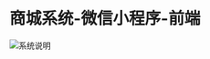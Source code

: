 # 商城系统-微信小程序-前端

![系统说明](https://github.com/heting791/mall-front-wxminipro/assets/83156177/9631861c-9bf5-40ca-bfb0-2c5f168d4d03)
